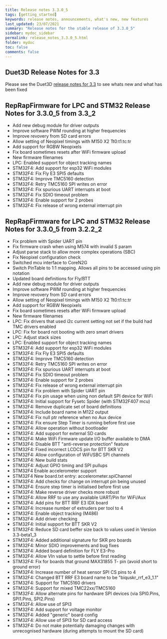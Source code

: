 ```yaml
---
title: Release notes 3.3.0_5
tags: [getting_started]
keywords: release notes, announcements, what's new, new features
last_updated: 23/07/2021
summary: "Release notes for the stable release of 3.3.0_5"
sidebar: mydoc_sidebar
permalink: release_notes_3.3.0_5.html
folder: mydoc
toc: false
comments: false
---
```


## Duet3D Release Notes for 3.3

Please see the Duet3D [release notes for 3.3](https://github.com/Duet3D/RepRapFirmware/wiki/Changelog-RRF-3.x#reprapfirmware-33) to see whats new and what has been fixed

## RepRapFirmware for LPC and STM32 Release Notes for 3.3.0_5 from 3.3_2

* Add new debug module for driver outputs
* Improve software PWM rounding at higher frequencies
* Improve revovery from SD card errors
* Allow setting of Neopixel timings with M150 X2 Tt0:t1:tc:tr
* Add support for RGBW Neopixels
* Fix board sometimes resets after WiFi firmware upload
* New firmware filenames
* LPC: Enabled support for object tracking names
* STM32F4: Add support for esp32 WiFi modules
* STM32F4: Fix Fly E3 SPI5 defaults
* STM32F4: Improve TMC5160 detection
* STM32F4: Retry TMC5160 SPI writes on error
* STM32F4: Fix spurious UART interrupts at boot
* STM32F4: Fix SDIO timeout problem
* STM32F4: Enable support for 2 probes
* STM32F4: Fix release of wrong external interrupt pin

## RepRapFirmware for LPC and STM32 Release Notes for 3.3.0_5 from 3.2.2_2

* Fix problem with Spider UART pin
* Fix firmware crash when using M574 with invalid S param
* Adjust parse stack to allow more complex operations (SBC)
* Fix Neopixel configuration check
* Switched mcu interface to CoreN2G
* Switch PinTable to 1:1 mapping. Allows all pins to be accessed using pin notation
* Updated board definitions for Fly/BTT
* Add new debug module for driver outputs
* Improve software PWM rounding at higher frequencies
* Improve revovery from SD card errors
* Allow setting of Neopixel timings with M150 X2 Tt0:t1:tc:tr
* Add support for RGBW Neopixels
* Fix board sometimes resets after WiFi firmware upload
* New firmware filenames
* LPC: Fix drivers that used i2c current setting not set if the build had TMC drivers enabled
* LPC: Fix for board not booting with zero smart drivers
* LPC: Adjust stack sizes
* LPC: Enabled support for object tracking names
* STM32F4: Add support for esp32 WiFi modules
* STM32F4: Fix Fly E3 SPI5 defaults
* STM32F4: Improve TMC5160 detection
* STM32F4: Retry TMC5160 SPI writes on error
* STM32F4: Fix spurious UART interrupts at boot
* STM32F4: Fix SDIO timeout problem
* STM32F4: Enable support for 2 probes
* STM32F4: Fix release of wrong external interrupt pin
* STM32F4: Fix problem with Spider UART pin
* STM32F4: Fix pin usage when using non default SPI device for WiFi
* STM32F4: Initial support for Fysetc Spider (with STM32F407 mcu)
* STM32F4: Remove duplicate set of board definitions
* STM32F4: Include board name in M122 output
* STM32F4: Fix null ptr reference when no Aux device
* STM32F4: Fix ensure Step Timer is running before first use
* STM32F4: Allow operation without bootloader
* STM32F4: Add support for external SD cards
* STM32F4: Make WiFi Firmware update I/O buffer available to DMA
* STM32F4: Disable BTT "anti-reverse protection" feature
* STM32F4: Fixed incorrect LCDCS pin for BTT SKR V2
* STM32F4: Allow configuration of WiFi/SBC SPI channels
* STM32F4: New build stats
* STM32F4: Adjust GPIO timing and SPI pullups 
* STM32F4 Enable accelerometer support
* STM32F4 New board.txt entry: accelerometer.spiChannel
* STM32F4: Add checks for change on interrupt pin being unused
* STM32F4: Ensure step timer is initialised before first use
* STM32F4: Make reverse driver checks more robust
* STM32F4: Allow RRF to use any available UART/Pin for WiFi/Aux
* STM32F4: Add pins for BTT RRF E3 IDX board
* STM32F4: Increase number of extruders per tool to 4
* STM32F4: Enable object tracking (M486)
* STM32F4: Add driver checking
* STM32F4: Initial support for BTT SKR V2
* STM32F4: Reduce SD card beffer size back to values used in Version 3.3-beta1_3
* STM32F4: Added additional signature for SKR pro boards
* STM32F4: Minor SDIO improvements and bug fixes
* STM32F4: Added board definition for FLY E3-Pro
* STM32F4: Allow VIn value to settle before first reading
* STM32F4: Fix for boards that ground MAX31855 T- pin (avoid short to ground error)
* STM32F4: Increase number of heat sensor SPI CS pins to 4
* STM32F4: Changed BTT RRF E3 board name to be "biquskr_rrf_e3_1.1"
* STM32F4: Support for TMC5160 drivers
* STM32F4: Support for mixed TMC22xx/TMC5160
* STM32F4: Allow alternate pins for hardware SPI devices (via SPI0.Pins, SPI1.Pins, SPI2.Pins)
* STM32F4: Allow use of SPI3
* STM32F4: Add support for voltage monitor
* STM32F4: Added "generic" board config
* STM32F4: Allow use of SPI3 for SD card access
* STM32F4: Do not make potentially damaging changes with unrecognised hardware (during attempts to mount the SD card)